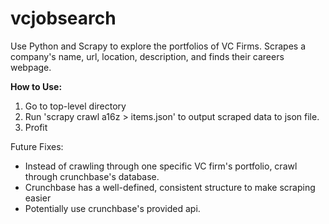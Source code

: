 vcjobsearch
===========

Use Python and Scrapy to explore the portfolios of VC Firms.
Scrapes a company's name, url, location, description, and finds their careers webpage.


**How to Use:**

1. Go to top-level directory
2. Run 'scrapy crawl a16z > items.json' to output scraped data to json file.
3. Profit

Future Fixes:
- Instead of crawling through one specific VC firm's portfolio, crawl through crunchbase's database.
- Crunchbase has a well-defined, consistent structure to make scraping easier
- Potentially use crunchbase's provided api.
